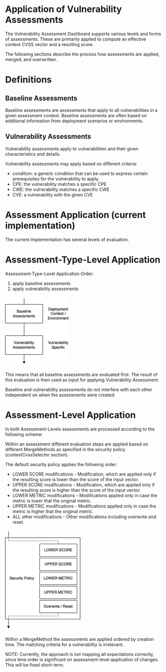 # Application of Vulnerability Assessments

The Vulnerability Assessment Dashboard supports various levels and forms of
assessments. These are primarily applied to compute an effective context CVSS
vector and a resulting score.

The following sections describe the process how assessments are applied, merged, and
overwritten.

# Definitions

## Baseline Assessments

Baseline assessments are assessments that apply to all vulnerabilities in a given assessment 
context. Baseline assessments are often based on additional information from deployment scenarios
or environments.

## Vulnerability Assessments

Vulnerability assessments apply to vulnerabilities and their given characteristics and details.

Vulnerability assessments may apply based on different criteria:
- condition: a generic condition that can be used to express certain prerequisites for the vulnerability to apply.
- CPE: the vulnerability matches a specific CPE
- CWE: the vulnerability matches a specific CWE
- CVE: a vulnerability with the given CVE

# Assessment Application (current implementation)

The current implementation has several levels of evaluation.

# Assessment-Type-Level Application

Assessment-Type-Level Application Order:
1) apply baseline assessments
2) apply vulnerability assessments

![assessment-type-level-application.png](diagrams/assessment-type-level-application.png)

This means that all baseline assessments are evaluated first. The result of this evaluation is then used as
input for applying Vulnerability Assessment.

Baseline and vulnerability assessments do not interfere with each other independent on when 
the assessments were created.

# Assessment-Level Application

In both Assessment-Levels assessments are processed according to the following scheme:

Within an assessment different evaluation steps are applied based on different MergeMethods as specified in the 
security policy (contextCvssSelector section). 

The default security policy applies the following order:
* LOWER SCORE modifications - Modification, which are applied only if the resulting score is lower than the score of the input vector.
* UPPER SCORE modifications - Modification, which are applied only if the resulting score is higher than the score of the input vector.
* LOWER METRIC modifications - Modifications applied only in case the metric is lower that the original metric.
* UPPER METRIC modifications - Modifications applied only in case the metric is higher that the original metric.
* ALL other modifications - Other modifications including overwrite and reset.

![assessment-type-application.png](diagrams/assessment-level-application.png)

Within a MergeMethod the assessments are applied ordered by creation time. The matching criteria for a vulnerability is
irrelevant.

NOTE: Currently, the approach is not mapping all expectations correctly, since time order is significant on 
assessment-level application of changes. This will be fixed short-term.

